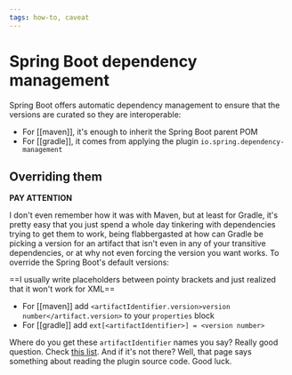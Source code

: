 ```yaml
---
tags: how-to, caveat
---
```


# Spring Boot dependency management
Spring Boot offers automatic dependency management to ensure that the versions are curated so they are interoperable:
* For [[maven]], it's enough to inherit the Spring Boot parent POM
* For [[gradle]], it comes from applying the plugin `io.spring.dependency-management`

## Overriding them
**PAY ATTENTION**  

I don't even remember how it was with Maven, but at least for Gradle, it's pretty easy that you just spend a whole day tinkering with dependencies trying to get them to work, being flabbergasted at how can Gradle be picking a version for an artifact that isn't even in any of your transitive dependencies, or at why not even forcing the version you want works. To override the Spring Boot's default versions:

==I usually write placeholders between pointy brackets and just realized that it won't work for XML==

* For [[maven]] add `<artifactIdentifier.version>version number</artifact.version>` to your `properties` block
* For [[gradle]] add `ext[<artifactIdentifier>] = <version number>`

Where do you get these `artifactIdentifier` names you say? Really good question. Check [this list](https://docs.spring.io/spring-boot/docs/current/reference/html/dependency-versions.html). And if it's not there? Well, that page says something about reading the plugin source code. Good luck.
